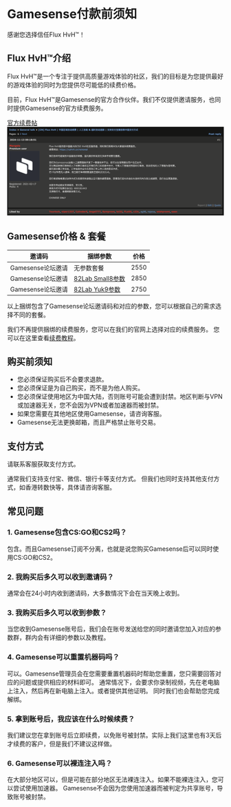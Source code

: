 # Gamesense付款前须知

感谢您选择信任Flux HvH™！

## Flux HvH™介绍

Flux HvH™是一个专注于提供高质量游戏体验的社区，我们的目标是为您提供最好的游戏体验的同时为您提供尽可能低的续费价格。

目前，Flux HvH™是Gamesense的官方合作伙伴。我们不仅提供邀请服务，也同时提供Gamesense的官方续费服务。

[官方续费帖](https://gamesense.pub/forums/viewtopic.php?id=45009)
![official_thread.png](../assets/images/gamesense/official_thread.png)

## Gamesense价格 & 套餐

| 邀请码           | 捆绑参数                                                                      | 价格   |
|---------------|---------------------------------------------------------------------------|------|
| Gamesense论坛邀请 | 无参数套餐                                                                     | 2550 |
| Gamesense论坛邀请 | [82Lab Small8参数](https://www.yuque.com/u39580238/xa7g58/pratlhr3291u41qi) | 2850 |
| Gamesense论坛邀请 | [82Lab Yuk9参数](https://www.yuque.com/u46499497/qaz9l1/xlyfo05ig8egh2l3)   | 2750 |

以上捆绑包含了Gamesense论坛邀请码和对应的参数，您可以根据自己的需求选择不同的套餐。

我们不再提供捆绑的续费服务，您可以在我们的官网上选择对应的续费服务。
您可以在这里查看[续费教程](../guides/manual-renewal-guide.md)。

## 购买前须知

- 您必须保证购买后不会要求退款。
- 您必须保证是为自己购买，而不是为他人购买。
- 您必须保证使用地区为中国大陆，否则账号可能会遭到封禁。地区判断与VPN或加速器无关，您不会因为VPN或者加速器而被封禁。
- 如果您需要在其他地区使用Gamesense，请咨询客服。
- Gamesense无法更换邮箱，而且严格禁止账号交易。

## 支付方式
请联系客服获取支付方式。

通常我们支持支付宝、微信、银行卡等支付方式。
但我们也同时支持其他支付方式，如香港转数快等，具体请咨询客服。

## 常见问题

### 1. Gamesense包含CS:GO和CS2吗？
包含。而且Gamesense订阅不分离，也就是说您购买Gamesense后可以同时使用CS:GO和CS2。

### 2. 我购买后多久可以收到邀请码？
通常会在24小时内收到邀请码，大多数情况下会在当天晚上收到。

### 3. 我购买后多久可以收到参数？
当您收到Gamesense账号后，我们会在账号发送给您的同时邀请您加入对应的参数群，群内会有详细的参数以及教程。

### 4. Gamesense可以重置机器码吗？
可以。Gamesense管理员会在您需要重置机器码时帮助您重置，您只需要回答对应的问题或提供相应的材料即可。
通常情况下，会要求你录制视频，先在老电脑上注入，然后再在新电脑上注入。或者提供其他证明。
同时我们也会帮助您完成解绑。

### 5. 拿到账号后，我应该在什么时候续费？
我们建议您在拿到账号后立即续费，以免账号被封禁。实际上我们这里也有3天后才续费的客户，但是我们不建议这样做。

### 6. Gamesense可以裸连注入吗？
在大部分地区可以，但是可能在部分地区无法裸连注入。如果不能裸连注入，您可以尝试使用加速器。
Gamesense不会因为您使用加速器而被判定为共享账号，导致账号被封禁。